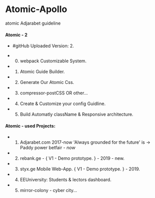 # Atomic-Apollo
atomic Adjarabet guideline 

#### Atomic - 2
- #gitHub Uploaded Version: 2. 

- 0. webpack Customizable System.
- 1. Atomic Guide Builder.
- 2. Generate Our Atomic Css.
- 3. compressor-postCSS OR other... 
- 4. Create & Customize your config Guidline.
- 5. Build Automatly className & Responsive architecture.


#### Atomic - used Projects: 

- 1. Adjarabet.com 2017-now 'Always grounded for the future' is -> Paddy power betfair - *now*  
- 2. rebank.ge - { V1 - Demo prototype. } - 2019 - new.
- 3. styx.ge  Mobile Web-App. { V1 - Demo prototype. } - 2019.
- 4. EEUniversity: Students & lectors dashboard.
- 5. mirror-colony - cyber city...
